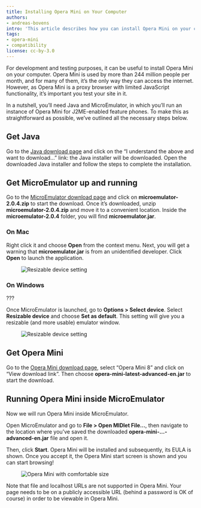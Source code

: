 ```yaml
---
title: Installing Opera Mini on Your Computer
authors:
- andreas-bovens
intro: 'This article describes how you can install Opera Mini on your computer for debugging or testing purposes.'
tags:
- opera-mini
- compatibility
license: cc-by-3.0
---
```


For development and testing purposes, it can be useful to install Opera Mini on your computer. Opera Mini is used by more than 244 million people per month, and for many of them, it’s the only way they can access the internet. However, as Opera Mini is a proxy browser with limited JavaScript functionality, it’s important you test your site in it.

In a nutshell, you’ll need Java and MicroEmulator, in which you’ll run an instance of Opera Mini for J2ME-enabled feature phones. To make this as straightforward as possible, we’ve outlined all the necessary steps below.

## Get Java

Go to the [Java download page](https://www.java.com/en/download/mac_download.jsp?locale=en) and click on the “I understand the above and want to download…” link: the Java installer will be downloaded. Open the downloaded Java installer and follow the steps to complete the installation.

## Get MicroEmulator up and running

Go to the [MicroEmulator download page](https://code.google.com/p/microemu/downloads/detail?name=microemulator-2.0.4.zip&can=2&q=) and click on **microemulator-2.0.4.zip** to start the download. Once it’s downloaded, unzip **microemulator-2.0.4.zip** and move it to a convenient location. Inside the **microemulator-2.0.4** folder, you will find **microemulator.jar**.

### On Mac

Right click it and choose **Open** from the context menu. Next, you will get a warning that **microemulator.jar** is from an unidentified developer. Click **Open** to launch the application.

<figure class="figure">
	<img src="{{ page.id }}/open-microemu.png" alt="Resizable device setting" class="figure__media">
</figure>

### On Windows

???

Once MicroEmulator is launched, go to **Options > Select device**. Select **Resizable device** and choose **Set as default**. This setting will give you a resizable (and more usable) emulator window.

<figure class="figure">
	<img src="{{ page.id }}/resize-microemu.png" alt="Resizable device setting" class="figure__media">
</figure>

## Get Opera Mini

Go to the [Opera Mini download page](http://www.opera.com/mobile/download/versions/), select “Opera Mini 8” and click on “View download link”. Then choose **opera-mini-latest-advanced-en.jar** to start the download.

## Running Opera Mini inside MicroEmulator

Now we will run Opera Mini inside MicroEmulator.

Open MicroEmulator and go to **File > Open MIDlet File...**, then navigate to the location where you’ve saved the downloaded **opera-mini-...-advanced-en.jar** file and open it.

Then, click **Start**. Opera Mini will be installed and subsequently, its EULA is shown. Once you accept it, the Opera Mini start screen is shown and you can start browsing!

<figure class="figure">
	<img src="{{ page.id }}/browse-operamini.png" alt="Opera Mini with comfortable size" class="figure__media">
</figure>

Note that file and localhost URLs are not supported in Opera Mini. Your page needs to be on a publicly accessible URL (behind a password is OK of course) in order to be viewable in Opera Mini.
